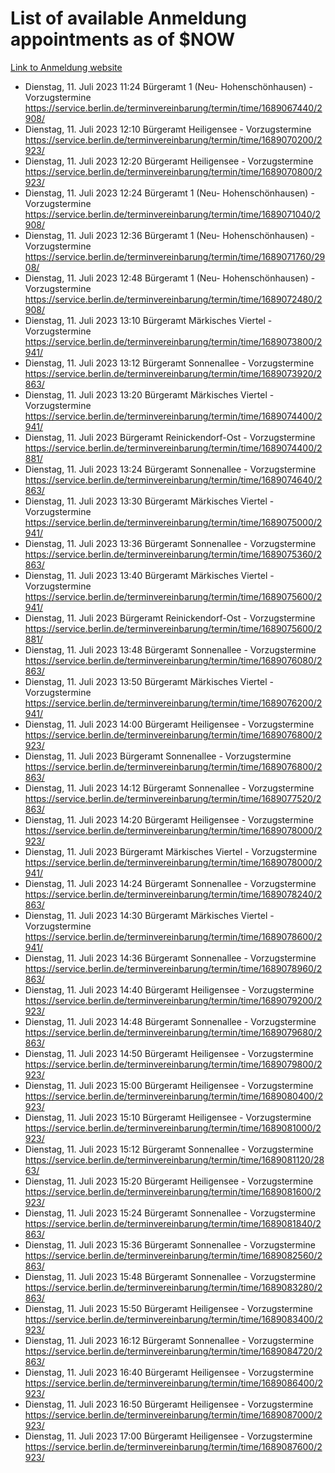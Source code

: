 # List of available Anmeldung appointments as of $NOW
[Link to Anmeldung website](https://service.berlin.de/terminvereinbarung/termin/tag.php?termin=1&anliegen[]=120686&dienstleisterlist=122210,122217,327316,122219,327312,122227,327314,122231,327346,122243,327348,122254,122252,329742,122260,329745,122262,329748,122271,327278,122273,327274,122277,327276,330436,122280,327294,122282,327290,122284,327292,122291,327270,122285,327266,122286,327264,122296,327268,150230,329760,122297,327286,122294,327284,122312,329763,122314,329775,122304,327330,122311,327334,122309,327332,317869,122281,327352,122279,329772,122283,122276,327324,122274,327326,122267,329766,122246,327318,122251,327320,122257,327322,122208,327298,122226,327300&herkunft=http%3A%2F%2Fservice.berlin.de%2Fdienstleistung%2F120686%2F)
- Dienstag, 11. Juli 2023 11:24 Bürgeramt 1 (Neu- Hohenschönhausen) - Vorzugstermine https://service.berlin.de/terminvereinbarung/termin/time/1689067440/2908/
- Dienstag, 11. Juli 2023 12:10 Bürgeramt Heiligensee - Vorzugstermine https://service.berlin.de/terminvereinbarung/termin/time/1689070200/2923/
- Dienstag, 11. Juli 2023 12:20 Bürgeramt Heiligensee - Vorzugstermine https://service.berlin.de/terminvereinbarung/termin/time/1689070800/2923/
- Dienstag, 11. Juli 2023 12:24 Bürgeramt 1 (Neu- Hohenschönhausen) - Vorzugstermine https://service.berlin.de/terminvereinbarung/termin/time/1689071040/2908/
- Dienstag, 11. Juli 2023 12:36 Bürgeramt 1 (Neu- Hohenschönhausen) - Vorzugstermine https://service.berlin.de/terminvereinbarung/termin/time/1689071760/2908/
- Dienstag, 11. Juli 2023 12:48 Bürgeramt 1 (Neu- Hohenschönhausen) - Vorzugstermine https://service.berlin.de/terminvereinbarung/termin/time/1689072480/2908/
- Dienstag, 11. Juli 2023 13:10 Bürgeramt Märkisches Viertel - Vorzugstermine https://service.berlin.de/terminvereinbarung/termin/time/1689073800/2941/
- Dienstag, 11. Juli 2023 13:12 Bürgeramt Sonnenallee - Vorzugstermine https://service.berlin.de/terminvereinbarung/termin/time/1689073920/2863/
- Dienstag, 11. Juli 2023 13:20 Bürgeramt Märkisches Viertel - Vorzugstermine https://service.berlin.de/terminvereinbarung/termin/time/1689074400/2941/
- Dienstag, 11. Juli 2023  Bürgeramt Reinickendorf-Ost - Vorzugstermine https://service.berlin.de/terminvereinbarung/termin/time/1689074400/2881/
- Dienstag, 11. Juli 2023 13:24 Bürgeramt Sonnenallee - Vorzugstermine https://service.berlin.de/terminvereinbarung/termin/time/1689074640/2863/
- Dienstag, 11. Juli 2023 13:30 Bürgeramt Märkisches Viertel - Vorzugstermine https://service.berlin.de/terminvereinbarung/termin/time/1689075000/2941/
- Dienstag, 11. Juli 2023 13:36 Bürgeramt Sonnenallee - Vorzugstermine https://service.berlin.de/terminvereinbarung/termin/time/1689075360/2863/
- Dienstag, 11. Juli 2023 13:40 Bürgeramt Märkisches Viertel - Vorzugstermine https://service.berlin.de/terminvereinbarung/termin/time/1689075600/2941/
- Dienstag, 11. Juli 2023  Bürgeramt Reinickendorf-Ost - Vorzugstermine https://service.berlin.de/terminvereinbarung/termin/time/1689075600/2881/
- Dienstag, 11. Juli 2023 13:48 Bürgeramt Sonnenallee - Vorzugstermine https://service.berlin.de/terminvereinbarung/termin/time/1689076080/2863/
- Dienstag, 11. Juli 2023 13:50 Bürgeramt Märkisches Viertel - Vorzugstermine https://service.berlin.de/terminvereinbarung/termin/time/1689076200/2941/
- Dienstag, 11. Juli 2023 14:00 Bürgeramt Heiligensee - Vorzugstermine https://service.berlin.de/terminvereinbarung/termin/time/1689076800/2923/
- Dienstag, 11. Juli 2023  Bürgeramt Sonnenallee - Vorzugstermine https://service.berlin.de/terminvereinbarung/termin/time/1689076800/2863/
- Dienstag, 11. Juli 2023 14:12 Bürgeramt Sonnenallee - Vorzugstermine https://service.berlin.de/terminvereinbarung/termin/time/1689077520/2863/
- Dienstag, 11. Juli 2023 14:20 Bürgeramt Heiligensee - Vorzugstermine https://service.berlin.de/terminvereinbarung/termin/time/1689078000/2923/
- Dienstag, 11. Juli 2023  Bürgeramt Märkisches Viertel - Vorzugstermine https://service.berlin.de/terminvereinbarung/termin/time/1689078000/2941/
- Dienstag, 11. Juli 2023 14:24 Bürgeramt Sonnenallee - Vorzugstermine https://service.berlin.de/terminvereinbarung/termin/time/1689078240/2863/
- Dienstag, 11. Juli 2023 14:30 Bürgeramt Märkisches Viertel - Vorzugstermine https://service.berlin.de/terminvereinbarung/termin/time/1689078600/2941/
- Dienstag, 11. Juli 2023 14:36 Bürgeramt Sonnenallee - Vorzugstermine https://service.berlin.de/terminvereinbarung/termin/time/1689078960/2863/
- Dienstag, 11. Juli 2023 14:40 Bürgeramt Heiligensee - Vorzugstermine https://service.berlin.de/terminvereinbarung/termin/time/1689079200/2923/
- Dienstag, 11. Juli 2023 14:48 Bürgeramt Sonnenallee - Vorzugstermine https://service.berlin.de/terminvereinbarung/termin/time/1689079680/2863/
- Dienstag, 11. Juli 2023 14:50 Bürgeramt Heiligensee - Vorzugstermine https://service.berlin.de/terminvereinbarung/termin/time/1689079800/2923/
- Dienstag, 11. Juli 2023 15:00 Bürgeramt Heiligensee - Vorzugstermine https://service.berlin.de/terminvereinbarung/termin/time/1689080400/2923/
- Dienstag, 11. Juli 2023 15:10 Bürgeramt Heiligensee - Vorzugstermine https://service.berlin.de/terminvereinbarung/termin/time/1689081000/2923/
- Dienstag, 11. Juli 2023 15:12 Bürgeramt Sonnenallee - Vorzugstermine https://service.berlin.de/terminvereinbarung/termin/time/1689081120/2863/
- Dienstag, 11. Juli 2023 15:20 Bürgeramt Heiligensee - Vorzugstermine https://service.berlin.de/terminvereinbarung/termin/time/1689081600/2923/
- Dienstag, 11. Juli 2023 15:24 Bürgeramt Sonnenallee - Vorzugstermine https://service.berlin.de/terminvereinbarung/termin/time/1689081840/2863/
- Dienstag, 11. Juli 2023 15:36 Bürgeramt Sonnenallee - Vorzugstermine https://service.berlin.de/terminvereinbarung/termin/time/1689082560/2863/
- Dienstag, 11. Juli 2023 15:48 Bürgeramt Sonnenallee - Vorzugstermine https://service.berlin.de/terminvereinbarung/termin/time/1689083280/2863/
- Dienstag, 11. Juli 2023 15:50 Bürgeramt Heiligensee - Vorzugstermine https://service.berlin.de/terminvereinbarung/termin/time/1689083400/2923/
- Dienstag, 11. Juli 2023 16:12 Bürgeramt Sonnenallee - Vorzugstermine https://service.berlin.de/terminvereinbarung/termin/time/1689084720/2863/
- Dienstag, 11. Juli 2023 16:40 Bürgeramt Heiligensee - Vorzugstermine https://service.berlin.de/terminvereinbarung/termin/time/1689086400/2923/
- Dienstag, 11. Juli 2023 16:50 Bürgeramt Heiligensee - Vorzugstermine https://service.berlin.de/terminvereinbarung/termin/time/1689087000/2923/
- Dienstag, 11. Juli 2023 17:00 Bürgeramt Heiligensee - Vorzugstermine https://service.berlin.de/terminvereinbarung/termin/time/1689087600/2923/
